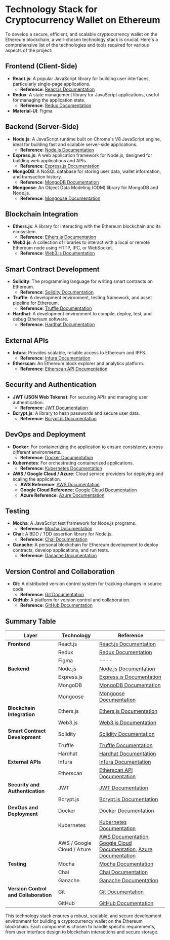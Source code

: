 # Technology Stack for Cryptocurrency Wallet on Ethereum

To develop a secure, efficient, and scalable cryptocurrency wallet on the Ethereum blockchain, a well-chosen technology stack is crucial. Here's a comprehensive list of the technologies and tools required for various aspects of the project:

## Frontend (Client-Side)
- **React.js**: A popular JavaScript library for building user interfaces, particularly single-page applications.
  - **Reference**: [React.js Documentation](https://reactjs.org/docs/getting-started.html)
- **Redux**: A state management library for JavaScript applications, useful for managing the application state.
  - **Reference**: [Redux Documentation](https://redux.js.org/introduction/getting-started)
- **Material-UI**: Figma

## Backend (Server-Side)
- **Node.js**: A JavaScript runtime built on Chrome's V8 JavaScript engine, ideal for building fast and scalable server-side applications.
  - **Reference**: [Node.js Documentation](https://nodejs.org/en/docs/)
- **Express.js**: A web application framework for Node.js, designed for building web applications and APIs.
  - **Reference**: [Express.js Documentation](https://expressjs.com/)
- **MongoDB**: A NoSQL database for storing user data, wallet information, and transaction history.
  - **Reference**: [MongoDB Documentation](https://docs.mongodb.com/)
- **Mongoose**: An Object Data Modeling (ODM) library for MongoDB and Node.js.
  - **Reference**: [Mongoose Documentation](https://mongoosejs.com/docs/guide.html)

## Blockchain Integration
- **Ethers.js**: A library for interacting with the Ethereum blockchain and its ecosystem.
  - **Reference**: [Ethers.js Documentation](https://docs.ethers.io/v5/)
- **Web3.js**: A collection of libraries to interact with a local or remote Ethereum node using HTTP, IPC, or WebSocket.
  - **Reference**: [Web3.js Documentation](https://web3js.readthedocs.io/)

## Smart Contract Development
- **Solidity**: The programming language for writing smart contracts on Ethereum.
  - **Reference**: [Solidity Documentation](https://docs.soliditylang.org/)
- **Truffle**: A development environment, testing framework, and asset pipeline for Ethereum.
  - **Reference**: [Truffle Documentation](https://www.trufflesuite.com/docs/truffle/overview)
- **Hardhat**: A development environment to compile, deploy, test, and debug Ethereum software.
  - **Reference**: [Hardhat Documentation](https://hardhat.org/getting-started/)

## External APIs
- **Infura**: Provides scalable, reliable access to Ethereum and IPFS.
  - **Reference**: [Infura Documentation](https://infura.io/docs)
- **Etherscan**: An Ethereum block explorer and analytics platform.
  - **Reference**: [Etherscan API Documentation](https://etherscan.io/apis)

## Security and Authentication
- **JWT (JSON Web Tokens)**: For securing APIs and managing user authentication.
  - **Reference**: [JWT Documentation](https://jwt.io/introduction/)
- **Bcrypt.js**: A library to hash passwords and secure user data.
  - **Reference**: [Bcrypt.js Documentation](https://www.npmjs.com/package/bcrypt)

## DevOps and Deployment
- **Docker**: For containerizing the application to ensure consistency across different environments.
  - **Reference**: [Docker Documentation](https://docs.docker.com/)
- **Kubernetes**: For orchestrating containerized applications.
  - **Reference**: [Kubernetes Documentation](https://kubernetes.io/docs/home/)
- **AWS / Google Cloud / Azure**: Cloud service providers for deploying and scaling the application.
  - **AWS Reference**: [AWS Documentation](https://docs.aws.amazon.com/)
  - **Google Cloud Reference**: [Google Cloud Documentation](https://cloud.google.com/docs)
  - **Azure Reference**: [Azure Documentation](https://docs.microsoft.com/en-us/azure/)

## Testing
- **Mocha**: A JavaScript test framework for Node.js programs.
  - **Reference**: [Mocha Documentation](https://mochajs.org/)
- **Chai**: A BDD / TDD assertion library for Node.js.
  - **Reference**: [Chai Documentation](https://www.chaijs.com/)
- **Ganache**: A personal blockchain for Ethereum development to deploy contracts, develop applications, and run tests.
  - **Reference**: [Ganache Documentation](https://www.trufflesuite.com/ganache)

## Version Control and Collaboration
- **Git**: A distributed version control system for tracking changes in source code.
  - **Reference**: [Git Documentation](https://git-scm.com/doc)
- **GitHub**: A platform for version control and collaboration.
  - **Reference**: [GitHub Documentation](https://docs.github.com/en)

## Summary Table

| Layer                   | Technology      | Reference |
|-------------------------|-----------------|-----------|
| **Frontend**            | React.js        | [React.js Documentation](https://reactjs.org/docs/getting-started.html) |
|                         | Redux           | [Redux Documentation](https://redux.js.org/introduction/getting-started) |
|                         | Figma    | ---- |
| **Backend**             | Node.js         | [Node.js Documentation](https://nodejs.org/en/docs/) |
|                         | Express.js      | [Express.js Documentation](https://expressjs.com/) |
|                         | MongoDB         | [MongoDB Documentation](https://docs.mongodb.com/) |
|                         | Mongoose        | [Mongoose Documentation](https://mongoosejs.com/docs/guide.html) |
| **Blockchain Integration** | Ethers.js    | [Ethers.js Documentation](https://docs.ethers.io/v5/) |
|                         | Web3.js         | [Web3.js Documentation](https://web3js.readthedocs.io/) |
| **Smart Contract Development** | Solidity | [Solidity Documentation](https://docs.soliditylang.org/) |
|                         | Truffle         | [Truffle Documentation](https://www.trufflesuite.com/docs/truffle/overview) |
|                         | Hardhat         | [Hardhat Documentation](https://hardhat.org/getting-started/) |
| **External APIs**       | Infura          | [Infura Documentation](https://infura.io/docs) |
|                         | Etherscan       | [Etherscan API Documentation](https://etherscan.io/apis) |
| **Security and Authentication** | JWT     | [JWT Documentation](https://jwt.io/introduction/) |
|                         | Bcrypt.js       | [Bcrypt.js Documentation](https://www.npmjs.com/package/bcrypt) |
| **DevOps and Deployment** | Docker        | [Docker Documentation](https://docs.docker.com/) |
|                         | Kubernetes      | [Kubernetes Documentation](https://kubernetes.io/docs/home/) |
|                         | AWS / Google Cloud / Azure | [AWS Documentation](https://docs.aws.amazon.com/), [Google Cloud Documentation](https://cloud.google.com/docs), [Azure Documentation](https://docs.microsoft.com/en-us/azure/) |
| **Testing**             | Mocha           | [Mocha Documentation](https://mochajs.org/) |
|                         | Chai            | [Chai Documentation](https://www.chaijs.com/) |
|                         | Ganache         | [Ganache Documentation](https://www.trufflesuite.com/ganache) |
| **Version Control and Collaboration** | Git | [Git Documentation](https://git-scm.com/doc) |
|                         | GitHub          | [GitHub Documentation](https://docs.github.com/en) |

This technology stack ensures a robust, scalable, and secure development environment for building a cryptocurrency wallet on the Ethereum blockchain. Each component is chosen to handle specific requirements, from user interface design to blockchain interactions and secure storage.
